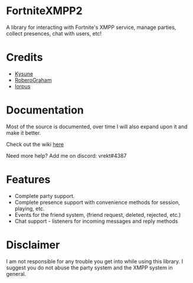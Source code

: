 # FortniteXMPP2
A library for interacting with Fortnite's XMPP service, manage parties, collect presences, chat with users, etc!

# Credits
- [Kysune](https://github.com/SzymonLisowiec)
- [RoberoGraham](https://github.com/RobertoGraham/fortnite-2)
- [lorpus](https://github.com/lorpus/fnpaktrack)

# Documentation

Most of the source is documented, over time I will also expand upon it and make it better.

Check out the wiki [here](https://github.com/Vrekt/FortniteXMPP2/wiki)

Need more help? Add me on discord: vrekt#4387

# Features
  - Complete party support.
  - Complete presence support with convenience methods for session, playing, etc.
  - Events for the friend system, (friend request, deleted, rejected, etc.)
  - Chat support - listeners for incoming messages and reply methods

# Disclaimer
I am not responsible for any trouble you get into while using this library. I suggest you do not abuse the party system and the XMPP system in general.
